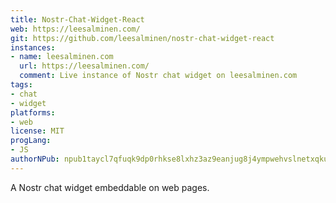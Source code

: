 ```yaml
---
title: Nostr-Chat-Widget-React
web: https://leesalminen.com/
git: https://github.com/leesalminen/nostr-chat-widget-react
instances:
- name: leesalminen.com
  url: https://leesalminen.com/
  comment: Live instance of Nostr chat widget on leesalminen.com
tags:
- chat
- widget
platforms:
- web
license: MIT
progLang:
- JS
authorNPub: npub1taycl7qfuqk9dp0rhkse8lxhz3az9eanjug8j4ympwehvslnetxqkujg5y
---
```


A Nostr chat widget embeddable on web pages. 